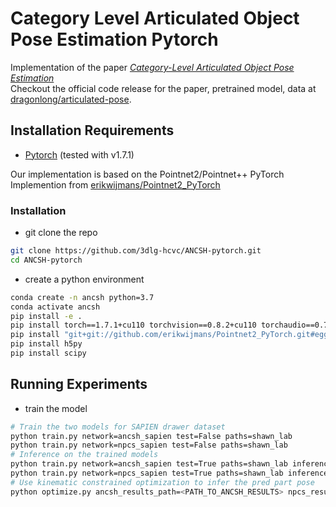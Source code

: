 # Category Level Articulated Object Pose Estimation Pytorch

Implementation of the paper *[Category-Level Articulated Object Pose Estimation](https://arxiv.org/abs/1912.11913)*  
Checkout the official code release for the paper, pretrained model, data at [dragonlong/articulated-pose](https://github.com/dragonlong/articulated-pose).

## Installation Requirements
* [Pytorch](https://pytorch.org/) (tested with v1.7.1)

Our implementation is based on the Pointnet2/Pointnet++ PyTorch Implemention from [erikwijmans/Pointnet2_PyTorch](https://github.com/erikwijmans/Pointnet2_PyTorch)

### Installation
- git clone the repo
```bash
git clone https://github.com/3dlg-hcvc/ANCSH-pytorch.git
cd ANCSH-pytorch
```
- create a python environment
```bash
conda create -n ancsh python=3.7
conda activate ancsh
pip install -e .
pip install torch==1.7.1+cu110 torchvision==0.8.2+cu110 torchaudio==0.7.2 -f https://download.pytorch.org/whl/torch_stable.html
pip install "git+git://github.com/erikwijmans/Pointnet2_PyTorch.git#egg=pointnet2_ops&subdirectory=pointnet2_ops_lib"
pip install h5py
pip install scipy
```

## Running Experiments
- train the model
```bash
# Train the two models for SAPIEN drawer dataset
python train.py network=ancsh_sapien test=False paths=shawn_lab
python train.py network=npcs_sapien test=False paths=shawn_lab
# Inference on the trained models
python train.py network=ancsh_sapien test=True paths=shawn_lab inference_model=<PATH_TO_MODEL>
python train.py network=npcs_sapien test=True paths=shawn_lab inference_model=<PATH_TO_MODEL>
# Use kinematic constrained optimization to infer the pred part pose 
python optimize.py ancsh_results_path=<PATH_TO_ANCSH_RESULTS> npcs_results_path=<PATH_TO_NPCS_RESULTS>
```




